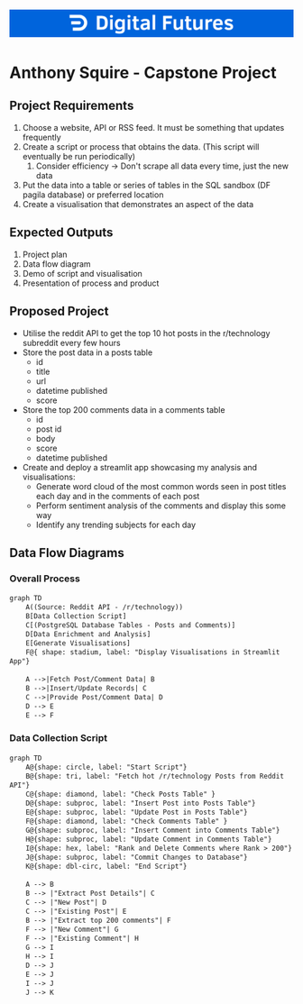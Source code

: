# ![Digital Futures Academy](https://github.com/digital-futures-academy/DataScienceMasterResources/blob/main/Resources/datascience-notebook-header.png?raw=true)

# Anthony Squire - Capstone Project

## Project Requirements
1. Choose a website, API or RSS feed. It must be something that updates frequently
2. Create a script or process that obtains the data. (This script will eventually be run periodically)
   1. Consider efficiency -> Don't scrape all data every time, just the new data
3. Put the data into a table or series of tables in the SQL sandbox (DF pagila database) or preferred location
4. Create a visualisation that demonstrates an aspect of the data

## Expected Outputs
1. Project plan
2. Data flow diagram
3. Demo of script and visualisation
4. Presentation of process and product

## Proposed Project
- Utilise the reddit API to get the top 10 hot posts in the r/technology subreddit every few hours
- Store the post data in a posts table
  - id
  - title 
  - url 
  - datetime published
  - score
- Store the top 200 comments data in a comments table
  -  id
  -  post id
  -  body
  -  score
  -  datetime published
- Create and deploy a streamlit app showcasing my analysis and visualisations:
  - Generate word cloud of the most common words seen in post titles each day and in the comments of each post
  - Perform sentiment analysis of the comments and display this some way
  - Identify any trending subjects for each day

## Data Flow Diagrams

### Overall Process

```mermaid
graph TD
    A((Source: Reddit API - /r/technology))
    B[Data Collection Script]
    C[(PostgreSQL Database Tables - Posts and Comments)]
    D[Data Enrichment and Analysis]
    E[Generate Visualisations]
    F@{ shape: stadium, label: "Display Visualisations in Streamlit App"}

    A -->|Fetch Post/Comment Data| B
    B -->|Insert/Update Records| C
    C -->|Provide Post/Comment Data| D
    D --> E
    E --> F
```


### Data Collection Script

```mermaid
graph TD
    A@{shape: circle, label: "Start Script"}
    B@{shape: tri, label: "Fetch hot /r/technology Posts from Reddit API"}
    C@{shape: diamond, label: "Check Posts Table" }
    D@{shape: subproc, label: "Insert Post into Posts Table"}
    E@{shape: subproc, label: "Update Post in Posts Table"}
    F@{shape: diamond, label: "Check Comments Table" }
    G@{shape: subproc, label: "Insert Comment into Comments Table"}
    H@{shape: subproc, label: "Update Comment in Comments Table"}
    I@{shape: hex, label: "Rank and Delete Comments where Rank > 200"}
    J@{shape: subproc, label: "Commit Changes to Database"}
    K@{shape: dbl-circ, label: "End Script"}

    A --> B
    B --> |"Extract Post Details"| C
    C --> |"New Post"| D
    C --> |"Existing Post"| E
    B --> |"Extract top 200 comments"| F
    F --> |"New Comment"| G
    F --> |"Existing Comment"| H
    G --> I
    H --> I
    D --> J
    E --> J
    I --> J
    J --> K
```